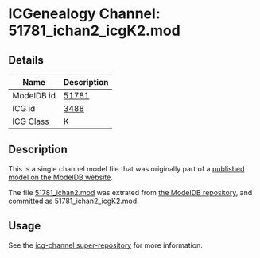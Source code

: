# ICGenealogy Channel: 51781\_ichan2\_icgK2.mod

## Details

Name | Description
---- | -----------
ModelDB id | [51781](http://senselab.med.yale.edu/ModelDB/ShowModel.cshtml?model=51781)
ICG id | [3488](http://icg.neurotheory.ox.ac.uk/channels/1/3488)
ICG Class | [K](http://icg.neurotheory.ox.ac.uk/channels/1)

## Description

This is a single channel model file that was originally part of a [published model on the ModelDB website](http://senselab.med.yale.edu/mModelDB/ShowModel.cshtml?model=51781).

The file [51781\_ichan2.mod](51781_ichan2_icgK2.mod) was extrated from [the ModelDB repository](http://senselab.med.yale.edu/ModelDB/ShowModel.cshtml?model=51781), and committed as 51781\_ichan2\_icgK2.mod.

## Usage

See the [icg-channel super-repository](https://github.com/icgenealogy/icg-channels) for more information.